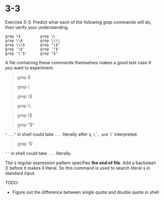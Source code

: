 # 3-3

Exercise 3-3. Predict what each of the following *grep* commands will do, then verify 
your understanding.

```
grep \$         grep \\
grep \\$        grep \\\\
grep \\\$       grep "\$"
grep '\$'       grep '"$'
grep '\'$'      grep "$"
```

A file containing these commands themselves makes a good test case if you want to 
experiment. 

> grep \$

> grep \\

> grep \\$

> grep \\\\

> grep \\\$

> grep "\$"

`"..."` in shell could take `...` literally after `$`, `\`\``, and `\\` interpreted. 

> grep '\$'

`''` in shell could take `...` literally.

The `$` regular expression pattern specifies **the end of file**. Add a backslash (\) 
before it makes it literal. So this command is used to search literal `$` in standard 
input.

TODO: 
- Figure out the difference between single quote and double quote in shell
